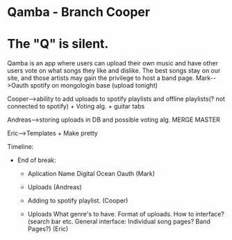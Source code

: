 Qamba - Branch Cooper
=====

The "Q" is silent.
=====
Qamba is an app where users can upload their own music and have other users vote on what songs they like and dislike. The best songs stay on our site, and those artists may gain the privilege to host a band page.
Mark-->Oauth spotify on mongologin base (upload tonight) 

Cooper-->ability to add uploads to spotify playlists and offline playlists(? not connected to spotify) + Voting alg. + guitar tabs 

Andreas-->storing uploads in DB and possible voting alg. MERGE MASTER

Eric-->Templates + Make pretty

Timeline:
* End of break: 
  * Aplication Name Digital Ocean Oauth (Mark) 

  * Uploads (Andreas) 

  * Adding to spotify playlist. (Cooper)

  * Uploads What genre's to have. Format of uploads. How to interface? (search bar etc. General interface: Individual song pages? Band Pages?) (Eric)
